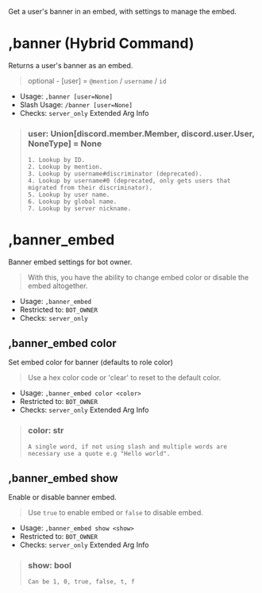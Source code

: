 Get a user's banner in an embed, with settings to manage the embed.

# ,banner (Hybrid Command)
Returns a user's banner as an embed.<br/>

> optional - [user] = `@mention` / `username` / `id`<br/>
 - Usage: `,banner [user=None]`
 - Slash Usage: `/banner [user=None]`
 - Checks: `server_only`
Extended Arg Info
> ### user: Union[discord.member.Member, discord.user.User, NoneType] = None
> 
> 
>     1. Lookup by ID.
>     2. Lookup by mention.
>     3. Lookup by username#discriminator (deprecated).
>     4. Lookup by username#0 (deprecated, only gets users that migrated from their discriminator).
>     5. Lookup by user name.
>     6. Lookup by global name.
>     7. Lookup by server nickname.
> 
>     
# ,banner_embed
Banner embed settings for bot owner.<br/>

> With this, you have the ability to change embed color or disable the embed altogether.<br/>
 - Usage: `,banner_embed`
 - Restricted to: `BOT_OWNER`
 - Checks: `server_only`
## ,banner_embed color
Set embed color for banner (defaults to role color)<br/>

> Use a hex color code or 'clear' to reset to the default color.<br/>
 - Usage: `,banner_embed color <color>`
 - Restricted to: `BOT_OWNER`
 - Checks: `server_only`
Extended Arg Info
> ### color: str
> ```
> A single word, if not using slash and multiple words are necessary use a quote e.g "Hello world".
> ```
## ,banner_embed show
Enable or disable banner embed.<br/>

> Use `true` to enable embed or `false` to disable embed.<br/>
 - Usage: `,banner_embed show <show>`
 - Restricted to: `BOT_OWNER`
 - Checks: `server_only`
Extended Arg Info
> ### show: bool
> ```
> Can be 1, 0, true, false, t, f
> ```
